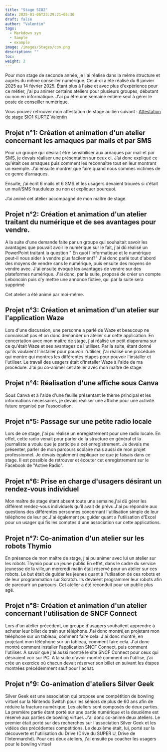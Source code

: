 ```yaml
---
title: "Stage SIO2"
date: 2025-01-06T23:29:21+05:30
draft: false
author: "Valentin"
tags:
  - Markdown syn
  - Sample
  - example
image: /images/Stages/con.png
description: ""
toc:
weight: 2
---
```

Pour mon stage de seconde année, je l'ai réalisé dans la même structure et auprès du même conseiller numérique. Celui-ci a été réalisé du 6 janvier 2025 au 14 février 2025. Étant plus à l'aise et avec plus d'expérience pour ce métier, j'ai pu animer certains ateliers pour plusieurs groupes, débutant ou non en informatique.
J'ai pu être une semaine entière seul à gérer le poste de conseiller numérique.

Vous pouvez retrouver mon attestation de stage au lien suivant : [Attestation de stage SIO1 KURTZ Valentin](/docs/Stage2.pdf)



## Projet n°1: Création et animation d'un atelier concernant les arnaques par mails et par SMS

Pour un groupe qui désirait être sensibiliser aux arnaques par mail et par SMS, je devais réaliser une présentation sur ceux ci. J’ai donc expliqué ce qu'était ces arnaques puis comment les reconnaître tout en leur montrant un exemple. J’ai ensuite montrer que faire quand nous sommes victimes de ce genre d’arnaques.

Ensuite, j’ai écrit 6 mails et 6 SMS et les usagers devaient trouvés si c’était un mail/SMS frauduleux ou non et expliquer pourquoi.

J’ai animé cet atelier accompagné de mon maître de stage.


## Projet n°2: Création et animation d'un atelier traitant du numérique et de ses avantages pour vendre.

A la suite d'une demande faite par un groupe qui souhaitait savoir les avantages que pouvait avoir le numérique sur le fait, j'ai dû réalisé un PowerPoint traitant la question " En quoi l'informatique et le numérique peut-il nous aider à vendre plus facilement?"
J'ai donc parlé tout d'abord des moyens de vendre sans le numérique, puis ensuite des moyens de vendre avec. J'ai ensuite évoqué les avantages de vendre sur des plateformes numérique.
J'ai donc, par la suite, proposé de créer un compte Leboncoin puis d'y mettre une annonce fictive, qui par la suite sera supprimé

Cet atelier a été animé par moi-même. 


## Projet n°3: Création et animation d'un atelier sur l'application Waze

Lors d'une discussion, une personne a parlé de Waze et beaucoup ne connaissait pas et on donc demander un atelier sur cette application. 
En concertation avec mon maître de stage, j'ai réalisé un petit diaporama sur ce qu'était Waze et ses avantages de l'utiliser.
Par la suite, étant donné qu'ils voulaient l'installer pour pouvoir l'utiliser, j'ai réalisé une procédure qui montre qui montres les différentes étapes pour pouvoir l'installer et l'utiliser. Le travail des usagers était d'installer Waze à l'aide de ma procédure.
J'ai pu co-animer cet atelier avec mon maître de stage. 


## Projet n°4: Réalisation d'une affiche sous Canva 

Sous Canva et à l'aide d'une feuille présentant le thème principal et les informations nécessaires, je devais réaliser une affiche pour une activité future organisé par l'association. 


## Projet n°5: Passage sur une petite radio locale 

Lors de ce stage, j'ai pu réalisé un enregistrement pour une radio locale. En effet, cette radio venait pour parler de la structure en général et la journaliste a voulu que je participe à cet enregistrement. Je devais me présenter, parler de mon parcours scolaire mais aussi de mon projet professionnel. Je devais également expliquer ce que je faisais dans ce stage. Il est possible de retrouver et écouter cet enregistrement sur le Facebook de "Active Radio".

## Projet n°6: Prise en charge d'usagers désirant un rendez-vous individuel

Mon maître de stage étant absent toute une semaine,j'ai dû gérer les différent rendez-vous individuels qu'il avait de prévu.J'ai pu répondre aux questions des différentes personnes concernant l'utilisation simple de leur téléphone de leur pc.J'ai également pu guider quant a l'utilisation d'Excel pour un usager qui fis les comptes d'une association sur cette applications.

## Projet n°7: Co-animation d'un atelier sur les robots Thymio

En présence de mon maître de stage, j'ai pu animer avec lui un atelier sur les robots Thymio pour un jeune public.En effet, dans le cadre du service jeunesse de la ville,un mercredi matin était réservé pour un atelier sur ces robots. Le but était de guider les jeunes quant à l'utlisation de ces robots et de leur programmation sur Scratch. Ils devaient programmer leur robots afin de parcourir un parcours. 
Cet atelier a été reconduit pour un public plus agé.

## Projet n°8: Création et animation d'un atelier concernant l'utilisation de SNCF Connect

Lors d'un atelier précèdent, un groupe d'usagers souhaitent apprendre à acheter leur billet de train sur téléphone.J'ai donc montré,en projetant mon téléphone sur un tableau, comment faire cela. J'ai donc montré, en projetant mon téléphone sur un tableau, comment faire cela. J'ai donc montré comment installer l'application SNCF Connect, puis comment l'utiliser. A savoir que j'ai aussi montré le site SNCF Connect pour ceux qui désiraient voir sur PC. A la suite d'avoir montré comment on l'utilise, j'ai crée un exercice où chacun devait réserver son billet en suivant les étapes montrées précédemment sauf pour l'achat.

## Projet n°9: Co-animation d'ateliers Silver Geek

Silver Geek est une association qui propose une compétition de bowling virtuel sur la Nintendo Switch pour les séniors de plus de 60 ans afin de réduire la fracture numérique. Les ateliers sont composés de deux parties. La première partie étant porté sur une partie numérique et la deuxième est réservé aux parties de bowling virtuel. J'ai donc co-animé deux ateliers. Le premier était porté sur des recherches sur l'association Silver Geek et les vidéos des précédentes compétitions. Le deuxième était, lui, porté sur la découverte et l'utilisation du Drive (Drive du SUPER U, Drive de l'Intermarché). Pour ces deux ateliers, j'ai ensuite pu coacher les usagers pour le bowling virtuel



